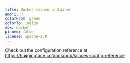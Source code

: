 ```yaml
---
title: Docker resume container
emoji: 🏢
colorFrom: green
colorTo: indigo
sdk: docker
pinned: false
license: apache-2.0
---
```


Check out the configuration reference at https://huggingface.co/docs/hub/spaces-config-reference
